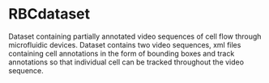 # RBCdataset
Dataset containing partially annotated video sequences of cell flow through microfluidic devices. Dataset contains two video sequences, xml files containing cell annotations in the form of bounding boxes and track annotations so that individual cell can be tracked throughout the video sequence.
